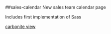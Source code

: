 ##sales-calendar
New sales team calendar page

Includes first implementation of Sass

[carbonite view](http://htmlpreview.github.io/?https://github.com/Galavantier/carbonite/blob/sales-calendar/index.html)